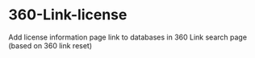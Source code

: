 360-Link-license
================

Add license information page link to databases in 360 Link search page (based on 360 link reset)

